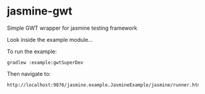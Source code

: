 jasmine-gwt
===========

Simple GWT wrapper for jasmine testing framework

Look inside the example module...


To run the example:
```Shell
gradlew :example:gwtSuperDev
```

Then navigate to: 
```
http://localhost:9876/jasmine.example.JasmineExample/jasmine/runner.html
```
